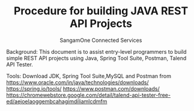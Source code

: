 <h1 align="center">Procedure for building JAVA REST API Projects</h1>
<p align="center">SangamOne Connected Services</p>
Background:  This document is to assist entry-level programmers to build simple REST API projects using Java, Spring Tool Suite, Postman, Talend API Tester.

Tools: Download JDK, Spring Tool Suite,MySQL and Postman from https://www.oracle.com/in/java/technologies/downloads/
https://spring.io/tools/
https://www.postman.com/downloads/
https://chromewebstore.google.com/detail/talend-api-tester-free-ed/aejoelaoggembcahagimdiliamlcdmfm
